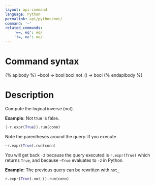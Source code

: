 ```yaml
---
layout: api-command
language: Python
permalink: api/python/not/
command: '~'
related_commands:
    '==, eq': eq/
    '!=, ne': ne/
---
```


# Command syntax #

{% apibody %}
~bool &rarr; bool
bool.not_() &rarr; bool
{% endapibody %}

# Description #
Compute the logical inverse (not).

__Example:__ Not true is false.

```py
(~r.expr(True)).run(conn)
```

Note the parentheses around the query. If you execute

```py
~r.expr(True).run(conn)
```

You will get back `-2` because the query executed is `r.expr(True)` which returns `True`,
and because `~True` evaluates to `-2` in Python.

__Example:__ The previous query can be rewritten with `not_`

```py
r.expr(True).not_().run(conn)
```
